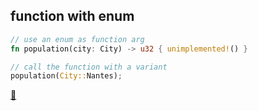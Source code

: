 ## function with enum

```rust
// use an enum as function arg
fn population(city: City) -> u32 { unimplemented!() }

// call the function with a variant
population(City::Nantes);
```

[📒](https://doc.rust-lang.org/1.17.0/book/enums.html)
